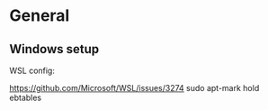 # General

## Windows setup

WSL config:

https://github.com/Microsoft/WSL/issues/3274
sudo apt-mark hold ebtables
